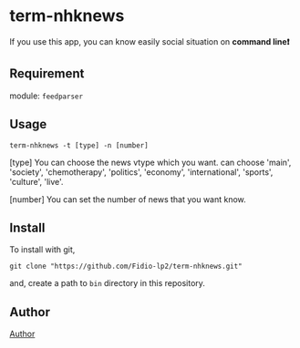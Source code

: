 # term-nhknews

If you use this app, you can know easily social situation on **command line❗️**

## Requirement

module:
`feedparser`

## Usage

```
term-nhknews -t [type] -n [number]
```
[type]
You can choose the news vtype which you want. can choose 'main', 'society', 'chemotherapy', 'politics', 'economy', 'international', 'sports', 'culture', 'live'.

[number]
You can set the number of news that you want know.

## Install

To install with git,

```
git clone "https://github.com/Fidio-lp2/term-nhknews.git"
```

and, create a path to `bin` directory in this repository.

## Author

[Author](https://github.com/Fidio-lp2)
